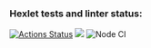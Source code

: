 ### Hexlet tests and linter status:
[![Actions Status](https://github.com/Viltorn/frontend-project-lvl1/workflows/hexlet-check/badge.svg)](https://github.com/Viltorn/frontend-project-lvl1/actions)
<a href="https://codeclimate.com/github/codeclimate/codeclimate/maintainability"><img src="https://api.codeclimate.com/v1/badges/a99a88d28ad37a79dbf6/maintainability" /></a>
![Node CI](https://github.com/Viltorn/frontend-project-lvl1/actions/workflows/nodejs.yml/badge.svg)
